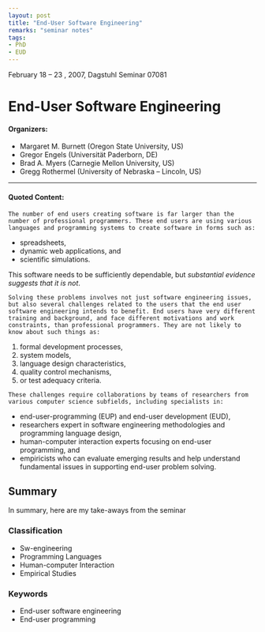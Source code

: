 ```yaml
---
layout: post
title: "End-User Software Engineering"	
remarks: "seminar notes"
tags: 
- PhD
- EUD
---
```



February 18 – 23 , 2007, Dagstuhl Seminar 07081

# End-User Software Engineering

#### Organizers: 
* Margaret M. Burnett (Oregon State University, US)
* Gregor Engels (Universität Paderborn, DE)
* Brad A. Myers (Carnegie Mellon University, US)
* Gregg Rothermel (University of Nebraska – Lincoln, US)

<hr>

#### Quoted Content:
~~~~
The number of end users creating software is far larger than the number of professional programmers. These end users are using various languages and programming systems to create software in forms such as:
~~~~ 
* spreadsheets, 
* dynamic web applications, and 
* scientific simulations. 


This software needs to be sufficiently dependable, but _substantial evidence suggests that it is not_.

~~~~
Solving these problems involves not just software engineering issues, but also several challenges related to the users that the end user software engineering intends to benefit. End users have very different training and background, and face different motivations and work constraints, than professional programmers. They are not likely to know about such things as:
~~~~

 1. formal development processes, 
 1. system models, 
 2. language design characteristics, 
 1. quality control mechanisms, 
 5. or test adequacy criteria.

~~~~
These challenges require collaborations by teams of researchers from various computer science subfields, including specialists in:
~~~~
* end-user-programming (EUP) and end-user development (EUD), 
* researchers expert in software engineering methodologies and programming language design, 
* human-computer interaction experts focusing on end-user programming, and 
* empiricists who can evaluate emerging results and help understand fundamental issues in supporting end-user problem solving.


## Summary
In summary, here are my take-aways from the seminar

### Classification
* Sw-engineering
* Programming Languages
* Human-computer Interaction
* Empirical Studies

### Keywords
* End-user software engineering
* End-user programming



